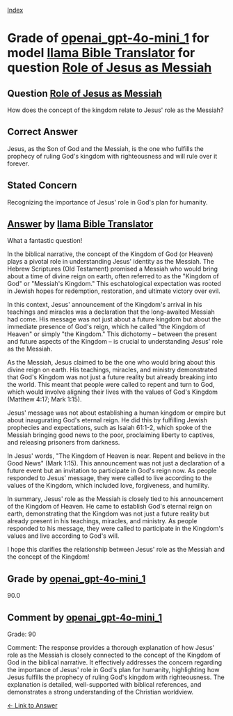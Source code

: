 
[Index](../../../../index.md)
# Grade of [openai_gpt-4o-mini_1](../../../grading_models/openai_gpt-4o-mini_1.md) for model [llama Bible Translator](../../../answering_models/llama_Bible_Translator.md) for question [Role of Jesus as Messiah](../../../questions/Role_of_Jesus_as_Messiah.md)

## Question [Role of Jesus as Messiah](../../../questions/Role_of_Jesus_as_Messiah.md)
How does the concept of the kingdom relate to Jesus' role as the Messiah?

## Correct Answer
Jesus, as the Son of God and the Messiah, is the one who fulfills the prophecy of ruling God's kingdom with righteousness and will rule over it forever.

## Stated Concern
Recognizing the importance of Jesus' role in God's plan for humanity.

## [Answer](../Role_of_Jesus_as_Messiah.md) by [llama Bible Translator](../../../answering_models/llama_Bible_Translator.md)
What a fantastic question!

In the biblical narrative, the concept of the Kingdom of God (or Heaven) plays a pivotal role in understanding Jesus' identity as the Messiah. The Hebrew Scriptures (Old Testament) promised a Messiah who would bring about a time of divine reign on earth, often referred to as the "Kingdom of God" or "Messiah's Kingdom." This eschatological expectation was rooted in Jewish hopes for redemption, restoration, and ultimate victory over evil.

In this context, Jesus' announcement of the Kingdom's arrival in his teachings and miracles was a declaration that the long-awaited Messiah had come. His message was not just about a future kingdom but about the immediate presence of God's reign, which he called "the Kingdom of Heaven" or simply "the Kingdom." This dichotomy – between the present and future aspects of the Kingdom – is crucial to understanding Jesus' role as the Messiah.

As the Messiah, Jesus claimed to be the one who would bring about this divine reign on earth. His teachings, miracles, and ministry demonstrated that God's Kingdom was not just a future reality but already breaking into the world. This meant that people were called to repent and turn to God, which would involve aligning their lives with the values of God's Kingdom (Matthew 4:17; Mark 1:15).

Jesus' message was not about establishing a human kingdom or empire but about inaugurating God's eternal reign. He did this by fulfilling Jewish prophecies and expectations, such as Isaiah 61:1-2, which spoke of the Messiah bringing good news to the poor, proclaiming liberty to captives, and releasing prisoners from darkness.

In Jesus' words, "The Kingdom of Heaven is near. Repent and believe in the Good News" (Mark 1:15). This announcement was not just a declaration of a future event but an invitation to participate in God's reign now. As people responded to Jesus' message, they were called to live according to the values of the Kingdom, which included love, forgiveness, and humility.

In summary, Jesus' role as the Messiah is closely tied to his announcement of the Kingdom of Heaven. He came to establish God's eternal reign on earth, demonstrating that the Kingdom was not just a future reality but already present in his teachings, miracles, and ministry. As people responded to his message, they were called to participate in the Kingdom's values and live according to God's will.

I hope this clarifies the relationship between Jesus' role as the Messiah and the concept of the Kingdom!

## Grade by [openai_gpt-4o-mini_1](../../../grading_models/openai_gpt-4o-mini_1.md)
90.0

## Comment by [openai_gpt-4o-mini_1](../../../grading_models/openai_gpt-4o-mini_1.md)
Grade: 90

Comment: The response provides a thorough explanation of how Jesus' role as the Messiah is closely connected to the concept of the Kingdom of God in the biblical narrative. It effectively addresses the concern regarding the importance of Jesus' role in God's plan for humanity, highlighting how Jesus fulfills the prophecy of ruling God's kingdom with righteousness. The explanation is detailed, well-supported with biblical references, and demonstrates a strong understanding of the Christian worldview.

[&lt;- Link to Answer](../Role_of_Jesus_as_Messiah.md)

